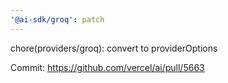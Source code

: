 ```yaml
---
'@ai-sdk/groq': patch
---
```


chore(providers/groq): convert to providerOptions

Commit: https://github.com/vercel/ai/pull/5663
